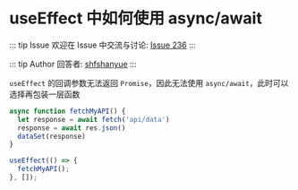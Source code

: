 # useEffect 中如何使用 async/await



::: tip Issue 
 欢迎在 Issue 中交流与讨论: [Issue 236](https://github.com/shfshanyue/Daily-Question/issues/236) 
:::

::: tip Author 
回答者: [shfshanyue](https://github.com/shfshanyue) 
:::

`useEffect` 的回调参数无法返回 `Promise`，因此无法使用 `async/await`，此时可以选择再包装一层函数

``` jsx
async function fetchMyAPI() {
  let response = await fetch('api/data')
  response = await res.json()
  dataSet(response)
}

useEffect(() => {
  fetchMyAPI();
}, []);
```